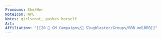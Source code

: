 ```yaml
---
Pronouns: She/Her
NoteIcon: NPC
Notes: girlscout, pushes herself
Art: 
Affiliation: "[[20 🌟 GM Campaigns/🐌 Slugblaster/Groups/BRB.md|BRB]]"
---
```

